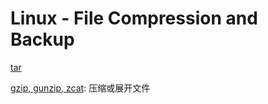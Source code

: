 # Linux - File Compression and Backup

[tar](linux-command-tar.md)

[gzip, gunzip, zcat](linux-command-gzip.md): 压缩或展开文件
